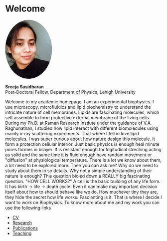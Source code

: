 # Welcome

<img src="sreeja.jpg" style="width:150px; border-radius:50%;">


**Sreeja Sasidharan**  
Post-Doctoral Fellow, Department of Physics, Lehigh University

Welcome to my academic homepage. I am an experimental biophysics. I use microscopy, microfluidics and lipid biochemistry to understand the intricate nature of cell membranes. Lipids are fascinating molecules, which self assemble to form protective external membrane of the living cells. During my Ph.D. at Raman Research Instiute under the guidance of V.A. Raghunathan, I studied how lipid interact with different biomolecules using mainly x-ray scattering experiments. That where I fell in love lipid molecules. I was super curious about how nature design this molecule. It form a protection cellular interior. Just basic physics is enough heal minute pores formes in bilayer. It is resistant enough for logitudinal streching acting as solid and the same time it is fluid enough have random movement or "diffusion" at physiological temperature. There is a lot we know about them, a lot need to be explored more. 
Then you can ask me? Why do we need to study about them in so details. Why not a simple understanding of their nature is enough?
This question bioled down a REALLY big fascinating question. "HOW CELL WORKS?" 
A cell is the basic building of any life form. It has birth -> life -> death cycle. Even it can make may important decision itself about how to should behave like we do.
How muchever tiny they are, they hide the secret how life works.
Fascianting is it. That is where I decide I want to work on Biophysics. 
To know more about me and my work you can use the following links


- [CV](cv.md)
- [Research](research.md)
- [Publications](publications.md)
- [Teaching](teaching.md)

